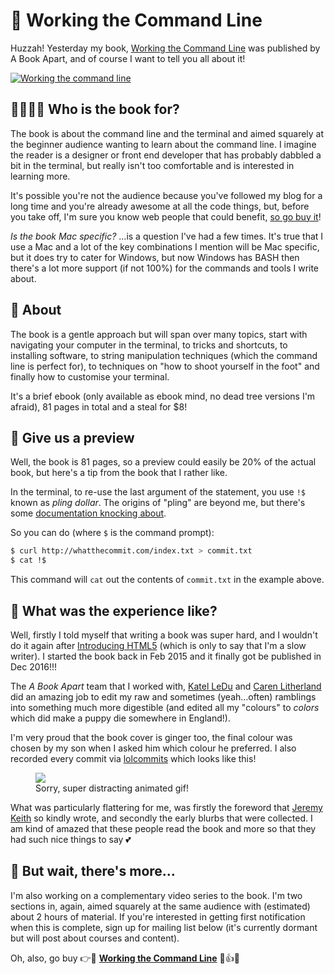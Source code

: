 # 📙 Working the Command Line

Huzzah! Yesterday my book, [Working the Command Line](https://abookapart.com/products/working-the-command-line) was published by A Book Apart, and of course I want to tell you all about it!

<!--more-->

[![Working the command line](/images/aba-cli.jpg)](https://abookapart.com/products/working-the-command-line)

## 👨‍👩‍👧‍👦 Who is the book for?

The book is about the command line and the terminal and aimed squarely at the beginner audience wanting to learn about the command line. I imagine the reader is a designer or front end developer that has probably dabbled a bit in the terminal, but really isn't too comfortable and is interested in learning more.

It's possible you're not the audience because you've followed my blog for a long time and you're already awesome at all the code things, but, before you take off, I'm sure you know web people that could benefit, [so go buy it](https://abookapart.com/products/working-the-command-line)!

*Is the book Mac specific?* …is a question I've had a few times. It's true that I use a Mac and a lot of the key combinations I mention will be Mac specific, but it does try to cater for Windows, but now Windows has BASH then there's a lot more support (if not 100%) for the commands and tools I write about.

## 💁 About

The book is a gentle approach but will span over many topics, start with navigating your computer in the terminal, to tricks and shortcuts, to installing software, to string manipulation techniques (which the command line is perfect for), to techniques on "how to shoot yourself in the foot" and finally how to customise your terminal.

It's a brief ebook (only available as ebook mind, no dead tree versions I'm afraid), 81 pages in total and a steal for $8!

## 👀 Give us a preview

Well, the book is 81 pages, so a preview could easily be 20% of the actual book, but here's a tip from the book that I rather like.

In the terminal, to re-use the last argument of the statement, you use `!$` known as _pling dollar_. The origins of "pling" are beyond me, but there's some [documentation knocking about](http://www.outpost9.com/reference/jargon/jargon_16.html#TAG43).

So you can do (where `$` is the command prompt):

```bash
$ curl http://whatthecommit.com/index.txt > commit.txt
$ cat !$
```

This command will `cat` out the contents of `commit.txt` in the example above.

## 👴 What was the experience like?

Well, firstly I told myself that writing a book was super hard, and I wouldn't do it again after [Introducing HTML5](https://www.amazon.com/Introducing-HTML5-Voices-That-Matter/dp/0321784421/ref=sr_1_1?ie=UTF8&qid=1481234409&sr=8-1) (which is only to say that I'm a slow writer). I started the book back in Feb 2015 and it finally got be published in Dec 2016!!!

The *A Book Apart* team that I worked with, [Katel LeDu](https://twitter.com/theledu) and [Caren Litherland](https://twitter.com/litherland) did an amazing job to edit my raw and sometimes (yeah…often) ramblings into something much more digestible (and edited all my "colours" to _colors_ which did make a puppy die somewhere in England!).

I'm very proud that the book cover is ginger too, the final colour was chosen by my son when I asked him which colour he preferred. I also recorded every commit via [lolcommits](https://github.com/mroth/lolcommits) which looks like this!

<figure><img src="/images/cli-book.gif">
<figcaption>Sorry, super distracting animated gif!</figcaption></figure>

What was particularly flattering for me, was firstly the foreword that [Jeremy Keith](https://adactio.com) so kindly wrote, and secondly the early blurbs that were collected. I am kind of amazed that these people read the book and more so that they had such nice things to say 💕

## 🎥 But wait, there's more…

I'm also working on a complementary video series to the book. I'm two sections in, again, aimed squarely at the same audience with (estimated) about 2 hours of material. If you're interested in getting first notification when this is complete, sign up for mailing list below (it's currently dormant but will post about courses and content).

Oh, also, go buy 👉📙 [**Working the Command Line**](https://abookapart.com/products/working-the-command-line) 🙏👍😍
